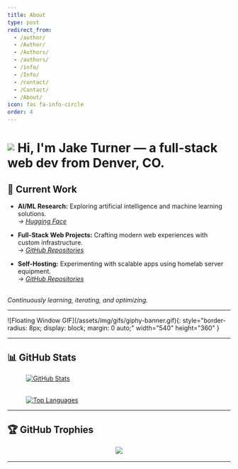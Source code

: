 ```yaml
---
title: About
type: post
redirect_from:
  - /author/
  - /Author/
  - /Authors/
  - /authors/
  - /info/
  - /Info/
  - /contact/
  - /Contact/
  - /About/
icon: fas fa-info-circle
order: 4
---
```

<style>
  .dynamic-title {
    display: none;
    visibility: hidden;
  }

  a.img-link {
  display: block;
  width: fit-content;
  margin-left: auto;
  margin-right: auto;
  text-align: center;
}
</style>

<h1>
  <img src="https://user-images.githubusercontent.com/42378118/110234147-e3259600-7f4e-11eb-95be-0c4047144dea.gif" width="35" style="vertical-align: middle; position: relative; top: -5px;" />
  Hi, I'm Jake Turner — a full-stack web dev from Denver, CO.
</h1>


## 🔭 Current Work

- **AI/ML Research:** Exploring artificial intelligence and machine learning solutions.  
  _→ [Hugging Face](https://huggingface.co/JakeTurner616)_

- **Full-Stack Web Projects:** Crafting modern web experiences with custom infrastructure.  
  _→ [GitHub Repositories](https://github.com/JakeTurner616?tab=repositories)_

- **Self-Hosting:** Experimenting with scalable apps using homelab server equipment.  
  _→ [GitHub Repositories](https://github.com/JakeTurner616?tab=repositories)_

<br />
<em>Continuously learning, iterating, and optimizing.</em>

<hr />
![Floating Window GIF](/assets/img/gifs/giphy-banner.gif){: style="border-radius: 8px; display: block; margin: 0 auto;" width="540" height="360" }
<hr />


<h2>📊 GitHub Stats</h2>
<div style="display: flex; flex-wrap: wrap; justify-content: center; align-items: center; gap: 2rem;">
  <div style="flex: 1 1 320px; min-width: 300px; max-width: 420px; display: flex; flex-direction: column; align-items: center;">
    <a href="https://github.com/anuraghazra/github-readme-stats" style="width: 100%;">
      <img height="200" src="https://github-readme-stats.vercel.app/api?username=JakeTurner616&show_icons=true&include_all_commits=true&theme=default&hide_border=true&show=prs_merged,prs_merged_percentage&hide=contribs,issues" alt="GitHub Stats" style="width: 100%; max-width: 400px;" />
    </a>
  </div>
  <div style="flex: 1 1 320px; min-width: 300px; max-width: 420px; display: flex; flex-direction: column; align-items: center;">
    <a href="https://github.com/anuraghazra/github-readme-stats" style="width: 100%;">
      <img height="200" src="https://github-readme-stats.vercel.app/api/top-langs/?username=JakeTurner616&layout=compact&theme=default&hide_border=true&size_weight=0.2&count_weight=0.8" alt="Top Languages" style="width: 100%; max-width: 400px;" />
    </a>
  </div>
</div>

<hr />

<h2>🏆 GitHub Trophies</h2>

<div align="center">
  <img src="https://github-profile-trophy.vercel.app/?username=JakeTurner616&column=7&margin-w=15&margin-h=15&no-frame=true&flat" />
</div>

<hr />



